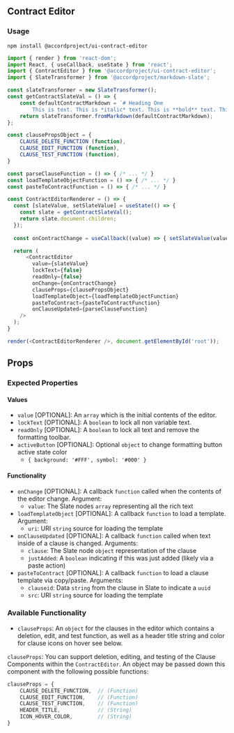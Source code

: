 ## Contract Editor

### Usage

```shell
npm install @accordproject/ui-contract-editor
```

```js
import { render } from 'react-dom';
import React, { useCallback, useState } from 'react';
import { ContractEditor } from '@accordproject/ui-contract-editor';
import { SlateTransformer } from '@accordproject/markdown-slate';

const slateTransformer = new SlateTransformer();
const getContractSlateVal = () => {
    const defaultContractMarkdown = `# Heading One
        This is text. This is *italic* text. This is **bold** text. This is \`inline code\`. Fin.`;
    return slateTransformer.fromMarkdown(defaultContractMarkdown);
};

const clausePropsObject = {
    CLAUSE_DELETE_FUNCTION (function),
    CLAUSE_EDIT_FUNCTION (function),
    CLAUSE_TEST_FUNCTION (function),
}

const parseClauseFunction = () => { /* ... */ }
const loadTemplateObjectFunction = () => { /* ... */ }
const pasteToContractFunction = () => { /* ... */ }

const ContractEditorRenderer = () => {
  const [slateValue, setSlateValue] = useState(() => {
    const slate = getContractSlateVal();
    return slate.document.children;
  });
  
  const onContractChange = useCallback((value) => { setSlateValue(value); }, []);

  return (
      <ContractEditor
        value={slateValue}
        lockText={false}
        readOnly={false}
        onChange={onContractChange}
        clauseProps={clausePropsObject}
        loadTemplateObject={loadTemplateObjectFunction}
        pasteToContract={pasteToContractFunction}
        onClauseUpdated={parseClauseFunction}
    />
  );
}

render(<ContractEditorRenderer />, document.getElementById('root'));
```


## Props

### Expected Properties

#### Values

- `value` [OPTIONAL]: An `array` which is the initial contents of the editor.
- `lockText` [OPTIONAL]: A `boolean` to lock all non variable text.
- `readOnly` [OPTIONAL]: A `boolean` to lock all text and remove the formatting toolbar.
- `activeButton` [OPTIONAL]: Optional `object` to change formatting button active state color
  - `{ background: '#FFF', symbol: '#000' }`

#### Functionality

- `onChange` [OPTIONAL]: A callback `function` called when the contents of the editor change. Argument:
  - `value`: The Slate nodes `array` representing all the rich text
- `loadTemplateObject` [OPTIONAL]: A callback `function` to load a template. Argument:
  - `uri`: URI `string` source for loading the template
- `onClauseUpdated` [OPTIONAL]: A callback `function` called when text inside of a clause is changed. Arguments:
  - `clause`: The Slate node `object` representation of the clause
  - `justAdded`:  A `boolean` indicating if this was just added (likely via a paste action)
- `pasteToContract` [OPTIONAL]: A callback `function` to load a clause template via copy/paste. Arguments:
  - `clauseid`: Data `string` from the clause in Slate to indicate a `uuid`
  - `src`: URI `string` source for loading the template

### Available Functionality

- `clauseProps`: An `object` for the clauses in the editor which contains a deletion, edit, and test function, as well as a header title string and color for clause icons on hover see below.

`clauseProps`:
You can support deletion, editing, and testing of the Clause Components within the `ContractEditor`. An object may be passed down this component with the following possible functions:
```js
clauseProps = {
    CLAUSE_DELETE_FUNCTION,  // (Function)
    CLAUSE_EDIT_FUNCTION,    // (Function)
    CLAUSE_TEST_FUNCTION,    // (Function)
    HEADER_TITLE,            // (String)
    ICON_HOVER_COLOR,        // (String)
}
```